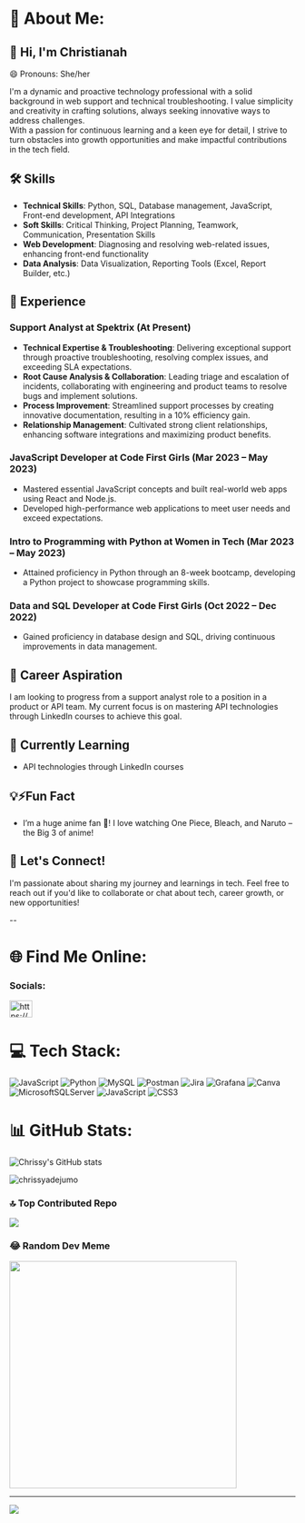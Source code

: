 # 💫 About Me:

## 👋 Hi, I'm Christianah

😄 Pronouns: She/her

I'm a dynamic and proactive technology professional with a solid background in web support and technical troubleshooting. I value simplicity and creativity in crafting solutions, always seeking innovative ways to address challenges.<br> With a passion for continuous learning and a keen eye for detail, I strive to turn obstacles into growth opportunities and make impactful contributions in the tech field. 

## 🛠️ Skills
- **Technical Skills**: Python, SQL, Database management, JavaScript, Front-end development, API Integrations
- **Soft Skills**: Critical Thinking, Project Planning, Teamwork, Communication, Presentation Skills
- **Web Development**: Diagnosing and resolving web-related issues, enhancing front-end functionality
- **Data Analysis**: Data Visualization, Reporting Tools (Excel, Report Builder, etc.)

## 🌟 Experience
### Support Analyst at Spektrix (At Present)
- **Technical Expertise & Troubleshooting**: Delivering exceptional support through proactive troubleshooting, resolving complex issues, and exceeding SLA expectations.
- **Root Cause Analysis & Collaboration**: Leading triage and escalation of incidents, collaborating with engineering and product teams to resolve bugs and implement solutions.
- **Process Improvement**: Streamlined support processes by creating innovative documentation, resulting in a 10% efficiency gain.
- **Relationship Management**: Cultivated strong client relationships, enhancing software integrations and maximizing product benefits.

### JavaScript Developer at Code First Girls (Mar 2023 – May 2023)
- Mastered essential JavaScript concepts and built real-world web apps using React and Node.js.
- Developed high-performance web applications to meet user needs and exceed expectations.

### Intro to Programming with Python at Women in Tech (Mar 2023 – May 2023)
- Attained proficiency in Python through an 8-week bootcamp, developing a Python project to showcase programming skills.

### Data and SQL Developer at Code First Girls (Oct 2022 – Dec 2022)
- Gained proficiency in database design and SQL, driving continuous improvements in data management.

## 💼 Career Aspiration
I am looking to progress from a support analyst role to a position in a product or API team. My current focus is on mastering API technologies through LinkedIn courses to achieve this goal.

## 🌱 Currently Learning
- API technologies through LinkedIn courses

## 💡⚡Fun Fact
- I’m a huge anime fan 🎉! I love watching One Piece, Bleach, and Naruto – the Big 3 of anime!

## 💭 Let's Connect!
I'm passionate about sharing my journey and learnings in tech. Feel free to reach out if you'd like to collaborate or chat about tech, career growth, or new opportunities!

--

# 🌐 Find Me Online:

<h3 align="left">Socials:</h3>
<p align="left">
<a href="https://www.linkedin.com/in/christianah-adejumo-2a8a2115a//" target="blank"><img align="center" src="https://raw.githubusercontent.com/rahuldkjain/github-profile-readme-generator/master/src/images/icons/Social/linked-in-alt.svg" alt="https://www.linkedin.com/in/christianah-adejumo-2a8a2115a/" height="30" width="40" /></a>
</p>


# 💻 Tech Stack:
![JavaScript](https://img.shields.io/badge/javascript-%23323330.svg?style=for-the-badge&logo=javascript&logoColor=%23F7DF1E) ![Python](https://img.shields.io/badge/python-3670A0?style=for-the-badge&logo=python&logoColor=ffdd54) ![MySQL](https://img.shields.io/badge/mysql-4479A1.svg?style=for-the-badge&logo=mysql&logoColor=white) ![Postman](https://img.shields.io/badge/Postman-FF6C37?style=for-the-badge&logo=postman&logoColor=white) ![Jira](https://img.shields.io/badge/jira-%230A0FFF.svg?style=for-the-badge&logo=jira&logoColor=white) ![Grafana](https://img.shields.io/badge/grafana-%23F46800.svg?style=for-the-badge&logo=grafana&logoColor=white) ![Canva](https://img.shields.io/badge/Canva-%2300C4CC.svg?style=for-the-badge&logo=Canva&logoColor=white) ![MicrosoftSQLServer](https://img.shields.io/badge/Microsoft%20SQL%20Server-CC2927?style=for-the-badge&logo=microsoft%20sql%20server&logoColor=white) ![JavaScript](https://img.shields.io/badge/javascript-%23323330.svg?style=for-the-badge&logo=javascript&logoColor=%23F7DF1E) ![CSS3](https://img.shields.io/badge/css3-%231572B6.svg?style=for-the-badge&logo=css3&logoColor=white)

# 📊 GitHub Stats:

<!-- GitHib stats from https://github.com/anuraghazra/github-readme-stats, https://gprm.itsvg.in/-->
![Chrissy's GitHub stats](https://github-readme-stats.vercel.app/api?username=chrissyadejumo&show_icons=true&theme=radical&hide=contribs,prs&show_icons=true) 
<p><img align="center" src="https://github-readme-stats.vercel.app/api/top-langs?username=chrissyadejumo&show_icons=true&locale=en&layout=compact" alt="chrissyadejumo" /></p>

### 🔝 Top Contributed Repo
![](https://github-contributor-stats.vercel.app/api?username=chrissyadejumo&limit=5&theme=dark&combine_all_yearly_contributions=true)

### 😂 Random Dev Meme
<img src='https://memer-new.vercel.app/' style="height: 400px;"/>

---
[![](https://visitcount.itsvg.in/api?id=chrissyadejumo&icon=9&color=5)](https://visitcount.itsvg.in)

<!-- Proudly created with GPRM ( https://gprm.itsvg.in ) -->
